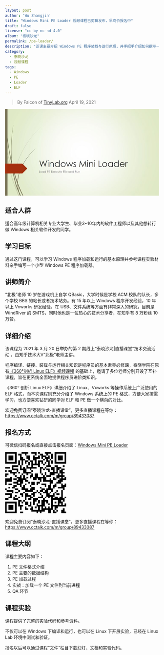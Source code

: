```yaml
---
layout: post
author: 'Wu Zhangjin'
title: "Windows Mini PE Loader 视频课程已剪辑发布，早鸟价报名中"
draft: false
license: "cc-by-nc-nd-4.0"
album: "泰晓沙龙"
permalink: /pe-loader/
description: "该课主要介绍 Windows PE 程序装载与运行原理，并手把手介绍如何撰写一个小型程序装载器，理论与实战并重"
category:
  - 泰晓沙龙
  - 视频课程
tags:
  - Windows
  - PE
  - Loader
  - ELF
---
```


> By Falcon of [TinyLab.org][1]
> April 19, 2021

![PE 课程宣传图](/images/courses/pe-loader.jpg)

## 适合人群

适合高年级计算机相关专业大学生、毕业3~10年内的软件工程师以及其他想转行做 Windows 相关软件开发的同学。

## 学习目标

通过这门课程，可以学习 Windows 程序加载和运行的基本原理并参考课程实验材料亲手编写一个小型 Windows PE 程序加载器。

## 讲师简介

“北极”老师 10 岁在游戏机上自学 QBasic，大学时候是学校 ACM 校队的队长，多个学校 BBS 的站长或者技术站务。有 15 年以上 Windows 程序开发经验，10 年以上 Vxworks 研发经验，在 USB、文件系统等方面有非常深入的研究，目前是 WindRiver 的 SMTS，同时他也是一位热心的技术分享者，在知乎有 8 万粉丝 10 万赞。

## 详细介绍

该课程为 2021 年 3 月 20 日举办的第 2 期线上“泰晓沙龙|直播课堂”技术交流活动 ，由知乎技术大V“北极”老师主讲。

程序编译、链接、装载与运行相关知识是程序员的基本素养必修课，泰晓学院在原有[《360°剖析 Linux ELF》视频课程](https://www.cctalk.com/m/group/88089283) 的基础上，邀请了多位老师分别开设了互补课程，旨在更系统全面地提供程序员进阶类知识。

《360° 剖析 Linux ELF》详细介绍了 Linux、Vxworks 等操作系统上广泛使用的 ELF 格式，而本次课程则充分介绍了 Windows 系统上的 PE 格式，方便大家按需学习，也方便喜欢钻研的同学对 ELF 和 PE 做一个横向的对比。

欢迎免费订阅“泰晓沙龙-直播课堂”，更多直播课程在等你：<https://www.cctalk.com/m/group/89433087>

## 报名方式

可微信扫码报名或直接点击报名页面：[Windows Mini PE Loader](https://www.cctalk.com/m/group/89507527)

![Windows Mini PE Loader](/images/courses/pe-course-qrcode.png)

欢迎免费订阅“泰晓沙龙-直播课堂”，更多直播课程在等你：<https://www.cctalk.com/m/group/89433087>


## 课程大纲

课程主要内容如下：

1. PE 文件格式介绍
2. PE 主要的数据结构
3. PE 加载过程
4. 实战：加载一个 PE 文件到当前进程
5. QA 环节

## 课程实验

课程提供了完整的实验代码和参考资料。

不仅可以在 Windows 下编译和运行，也可以在 Linux 下开展实验，已经在 Linux Lab 环境中测试和验证。

报名以后可以通过课程“文件”栏目下载幻灯、文档和实验代码。

[1]: http://tinylab.org
